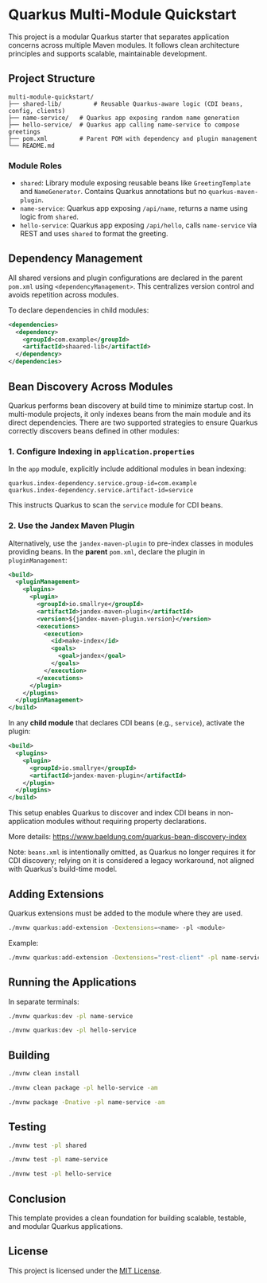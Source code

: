 # Quarkus Multi-Module Quickstart

This project is a modular Quarkus starter that separates application concerns across multiple Maven modules. It follows clean architecture principles and supports scalable, maintainable development.

## Project Structure

```
multi-module-quickstart/
├── shared-lib/         # Reusable Quarkus-aware logic (CDI beans, config, clients)
├── name-service/   # Quarkus app exposing random name generation
├── hello-service/  # Quarkus app calling name-service to compose greetings
├── pom.xml         # Parent POM with dependency and plugin management
└── README.md
```

### Module Roles

- `shared`: Library module exposing reusable beans like `GreetingTemplate` and `NameGenerator`. Contains Quarkus annotations but no `quarkus-maven-plugin`.
- `name-service`: Quarkus app exposing `/api/name`, returns a name using logic from `shared`.
- `hello-service`: Quarkus app exposing `/api/hello`, calls `name-service` via REST and uses `shared` to format the greeting.

## Dependency Management

All shared versions and plugin configurations are declared in the parent `pom.xml` using `<dependencyManagement>`. This centralizes version control and avoids repetition across modules.

To declare dependencies in child modules:

```xml
<dependencies>
  <dependency>
    <groupId>com.example</groupId>
    <artifactId>shaared-lib</artifactId>
  </dependency>
</dependencies>
```

## Bean Discovery Across Modules
Quarkus performs bean discovery at build time to minimize startup cost. In multi-module projects, it only indexes beans from the main module and its direct dependencies.
There are two supported strategies to ensure Quarkus correctly discovers beans defined in other modules:
### 1. Configure Indexing in `application.properties`
In the `app` module, explicitly include additional modules in bean indexing:
```properties
quarkus.index-dependency.service.group-id=com.example
quarkus.index-dependency.service.artifact-id=service
```
This instructs Quarkus to scan the `service` module for CDI beans.
### 2. Use the Jandex Maven Plugin
Alternatively, use the `jandex-maven-plugin` to pre-index classes in modules providing beans.
In the **parent** `pom.xml`, declare the plugin in `pluginManagement`:
```xml
<build>
  <pluginManagement>
    <plugins>
      <plugin>
        <groupId>io.smallrye</groupId>
        <artifactId>jandex-maven-plugin</artifactId>
        <version>${jandex-maven-plugin.version}</version>
        <executions>
          <execution>
            <id>make-index</id>
            <goals>
              <goal>jandex</goal>
            </goals>
          </execution>
        </executions>
      </plugin>
    </plugins>
  </pluginManagement>
</build>
```
In any **child module** that declares CDI beans (e.g., `service`), activate the plugin:
```xml
<build>
  <plugins>
    <plugin>
      <groupId>io.smallrye</groupId>
      <artifactId>jandex-maven-plugin</artifactId>
    </plugin>
  </plugins>
</build>
```
This setup enables Quarkus to discover and index CDI beans in non-application modules without requiring property declarations.

More details: https://www.baeldung.com/quarkus-bean-discovery-index  

Note: `beans.xml` is intentionally omitted, as Quarkus no longer requires it for CDI discovery; relying on it is considered a legacy workaround, not aligned with Quarkus's build-time model.

## Adding Extensions

Quarkus extensions must be added to the module where they are used.

```bash
./mvnw quarkus:add-extension -Dextensions=<name> -pl <module>
```

Example:

```bash
./mvnw quarkus:add-extension -Dextensions="rest-client" -pl name-service
```

## Running the Applications

In separate terminals:

```bash
./mvnw quarkus:dev -pl name-service
```

```bash
./mvnw quarkus:dev -pl hello-service
```

## Building

```bash
./mvnw clean install
```

```bash
./mvnw clean package -pl hello-service -am
```

```bash
./mvnw package -Dnative -pl name-service -am
```

## Testing

```bash
./mvnw test -pl shared
```

```bash
./mvnw test -pl name-service
```

```bash
./mvnw test -pl hello-service
```

## Conclusion

This template provides a clean foundation for building scalable, testable, and modular Quarkus applications.

## License

This project is licensed under the [MIT License](LICENSE).
